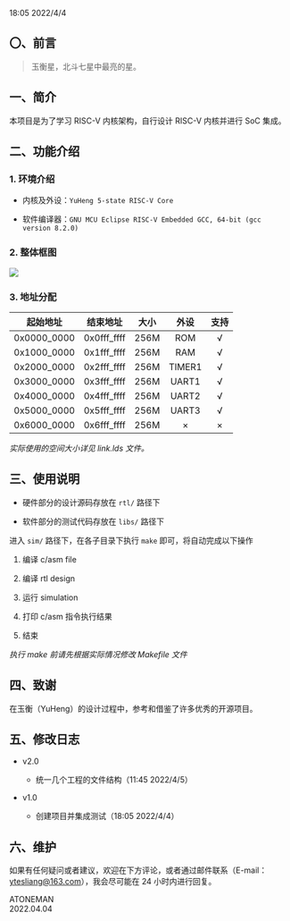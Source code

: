 ﻿18:05 2022/4/4  

## 〇、前言

> 玉衡星，北斗七星中最亮的星。  

## 一、简介

本项目是为了学习 RISC-V 内核架构，自行设计 RISC-V 内核并进行 SoC 集成。  

## 二、功能介绍

### 1. 环境介绍

- 内核及外设：`YuHeng 5-state RISC-V Core`  

- 软件编译器：`GNU MCU Eclipse RISC-V Embedded GCC, 64-bit (gcc version 8.2.0)`  

### 2. 整体框图

![](https://gitee.com/backheart/picgo-image/raw/master/img/20220404203958.png)  

### 3. 地址分配

|起始地址   |结束地址   |大小|外设  |支持|
|:-:        |:-:        |:-: |:-:   |:-: |
|0x0000_0000|0x0fff_ffff|256M|ROM   |√   |
|0x1000_0000|0x1fff_ffff|256M|RAM   |√   |
|0x2000_0000|0x2fff_ffff|256M|TIMER1|√   |
|0x3000_0000|0x3fff_ffff|256M|UART1 |√   |
|0x4000_0000|0x4fff_ffff|256M|UART2 |√   |
|0x5000_0000|0x5fff_ffff|256M|UART3 |√   |
|0x6000_0000|0x6fff_ffff|256M|×     |×   |

*实际使用的空间大小详见 link.lds 文件。*  

## 三、使用说明

- 硬件部分的设计源码存放在 `rtl/` 路径下  

- 软件部分的测试代码存放在 `libs/` 路径下  

进入 `sim/` 路径下，在各子目录下执行 `make` 即可，将自动完成以下操作  

1. 编译 c/asm file  

2. 编译 rtl design  

3. 运行 simulation  

4. 打印 c/asm 指令执行结果  

5. 结束  

*执行 make 前请先根据实际情况修改 Makefile 文件*  

## 四、致谢

在玉衡（YuHeng）的设计过程中，参考和借鉴了许多优秀的开源项目。  

## 五、修改日志

- v2.0  
  - 统一几个工程的文件结构（11:45 2022/4/5）  

- v1.0  
  - 创建项目并集成测试（18:05 2022/4/4）  

## 六、维护

如果有任何疑问或者建议，欢迎在下方评论，或者通过邮件联系（E-mail：ytesliang@163.com），我会尽可能在 24 小时内进行回复。  

ATONEMAN  
2022.04.04  
